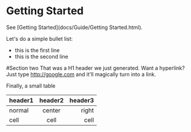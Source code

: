 # Getting Started

See [Getting Started](docs/Guide/Getting Started.html).

Let's do a simple bullet list:

* this is the first line
* this is the second line

#Section two
That was a H1 header we just generated.  Want a hyperlink? 
Just type http://google.com and it'll  magically turn into a link.

Finally, a small table

| header1 | header2 | header3 |
|---------|:-------:|--------:|
| normal  |  center |  right  |
| cell    | cell    | cell    |